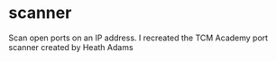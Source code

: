 # scanner
Scan open ports on an IP address. I recreated the TCM Academy port scanner created by Heath Adams

